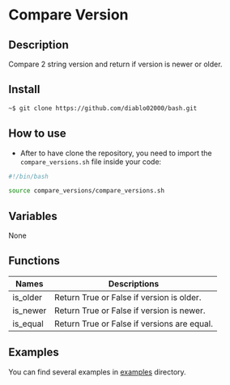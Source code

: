 # Compare Version

<!-- START doctoc generated TOC please keep comment here to allow auto update -->
<!-- DON'T EDIT THIS SECTION, INSTEAD RE-RUN doctoc TO UPDATE -->


## Description

Compare 2 string version and return if version is newer or older.

## Install

```bash
~$ git clone https://github.com/diablo02000/bash.git
```

## How to use

- After to have clone the repository, you need to import the `compare_versions.sh` file inside your code:

```bash
#!/bin/bash

source compare_versions/compare_versions.sh
```

## Variables

None

## Functions

| Names | Descriptions  |
|---|---|
| is_older | Return True or False if version is older. |
| is_newer | Return True or False if version is newer. |
| is_equal | Return True or False if versions are equal. |

## Examples

You can find several examples in [examples](examples) directory.
